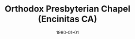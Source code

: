 ---
date: &id001 1980-01-01
end_date: null
location:
  address: null
  city: Encinitas
  state: CA
minister: null
ministers: []
name: Orthodox Presbyterian Chapel
names:
- end: 1981-01-01
  name: Orthodox Presbyterian Chapel
  start: 1980-01-01
origination_date: *id001
raw_data: "California\nEncinitas\nOrthodox Presbyterian Chapel  (1980\u201381)"
received_from: null
states:
- CA
status:
  active: false
  end_date: 1981-01-01
  reason: null
  received_from: null
  withdrawal_to: null
title: Orthodox Presbyterian Chapel (Encinitas CA)
year_established:
- 1980

---
